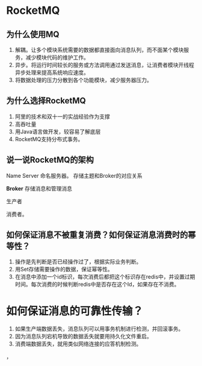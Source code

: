 #  RocketMQ











## 为什么使用MQ



1. 解耦。让多个模块系统需要的数据都直接面向消息队列，而不面某个模块服务，减少模块代码的维护工作。
2. 异步。将运行时间较长的服务或方法调用通过发送消息，让消费者模块开线程异步处理来提高系统响应速度。
3. 将数据处理的压力分散到各个功能模块，减少服务器压力。





## 为什么选择RocketMQ

1. 阿里的技术和双十一的实战经验作为支撑
2. 高吞吐量
3. 用Java语言做开发，较容易了解底层
4. RocketMQ支持分布式事务。







## 说一说RocketMQ的架构

Name Server 命名服务器。 存储主题和Broker的对应关系

**Broker**  存储消息和管理消息

生产者

消费者。





## 如何保证消息不被重复消费？如何保证消息消费时的幂等性？



1. 操作是先判断是否已经操作过了，根据实际业务判断。
2. 用Set存储需要操作的数据，保证幂等性。
3. 在消息中添加一个id标识，每次消费后都把这个标识存在redis中，并设置过期时间。每次消费的时候判断redis中是否存在这个Id，如果存在不消费。





# 如何保证消息的可靠性传输？

1. 如果生产端数据丢失，消息队列可以用事务机制进行检测，并回滚事务。
2. 因为消息队列宕机导致的数据丢失就要用持久化文件重启。
3. 消费端数据丢失，就用类似网络连接的应答机制检测。







，

